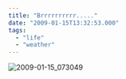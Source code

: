 ```yaml
---
title: "Brrrrrrrrrr....."
date: "2009-01-15T13:32:53.000"
tags: 
  - "life"
  - "weather"
---
```


![2009-01-15_073049](http://www.chrishubbs.com/wordpress/wp-content/uploads/2009/01/2009-01-15_073049.png "2009-01-15_073049")
